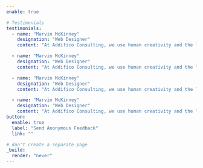 ```yaml
---
enable: true

# Testimonials
testimonials:
  - name: "Marvin McKinney"
    designation: "Web Designer"
    content: "At Addifico Consulting, we use human creativity and the latest technologies to help business leaders, investors, and entrepreneurs enhance their market positioning, discover the nextIf at the end of our journey There is no final Resting place Then we need not fear Losing our way."

  - name: "Marvin McKinney"
    designation: "Web Designer"
    content: "At Addifico Consulting, we use human creativity and the latest technologies to help business leaders, investors, and entrepreneurs enhance their market positioning, discover the nextIf at the end of our journey There is no final Resting place Then we need not fear Losing our way."

  - name: "Marvin McKinney"
    designation: "Web Designer"
    content: "At Addifico Consulting, we use human creativity and the latest technologies to help business leaders, investors, and entrepreneurs enhance their market positioning, discover the nextIf at the end of our journey There is no final Resting place Then we need not fear Losing our way."

  - name: "Marvin McKinney"
    designation: "Web Designer"
    content: "At Addifico Consulting, we use human creativity and the latest technologies to help business leaders, investors, and entrepreneurs enhance their market positioning, discover the nextIf at the end of our journey There is no final Resting place Then we need not fear Losing our way."
button:
  enable: true
  label: "Send Anonymous Feedback"
  link: ""

# don't create a separate page
_build:
  render: "never"
---
```

